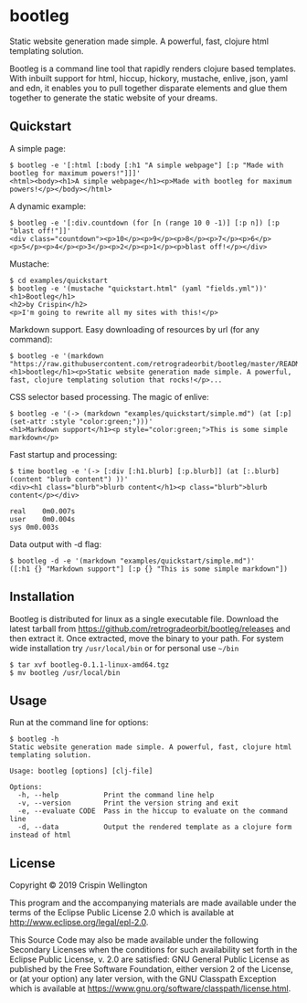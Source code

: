 # bootleg

Static website generation made simple. A powerful, fast, clojure html templating solution.

Bootleg is a command line tool that rapidly renders clojure based templates. With inbuilt support for html, hiccup, hickory, mustache, enlive, json, yaml and edn, it enables you to pull together disparate elements and glue them together to generate the static website of your dreams.

## Quickstart

A simple page:

    $ bootleg -e '[:html [:body [:h1 "A simple webpage"] [:p "Made with bootleg for maximum powers!"]]]'
    <html><body><h1>A simple webpage</h1><p>Made with bootleg for maximum powers!</p></body></html>

A dynamic example:

    $ bootleg -e '[:div.countdown (for [n (range 10 0 -1)] [:p n]) [:p "blast off!"]]'
    <div class="countdown"><p>10</p><p>9</p><p>8</p><p>7</p><p>6</p><p>5</p><p>4</p><p>3</p><p>2</p><p>1</p><p>blast off!</p></div>

Mustache:

    $ cd examples/quickstart
    $ bootleg -e '(mustache "quickstart.html" (yaml "fields.yml"))'
    <h1>Bootleg</h1>
    <h2>by Crispin</h2>
    <p>I'm going to rewrite all my sites with this!</p>

Markdown support. Easy downloading of resources by url (for any command):

    $ bootleg -e '(markdown "https://raw.githubusercontent.com/retrogradeorbit/bootleg/master/README.md")'
    <h1>bootleg</h1><p>Static website generation made simple. A powerful, fast, clojure templating solution that rocks!</p>...

CSS selector based processing. The magic of enlive:

    $ bootleg -e '(-> (markdown "examples/quickstart/simple.md") (at [:p] (set-attr :style "color:green;")))'
    <h1>Markdown support</h1><p style="color:green;">This is some simple markdown</p>

Fast startup and processing:

    $ time bootleg -e '(-> [:div [:h1.blurb] [:p.blurb]] (at [:.blurb] (content "blurb content") ))'
    <div><h1 class="blurb">blurb content</h1><p class="blurb">blurb content</p></div>

    real	0m0.007s
    user	0m0.004s
    sys	0m0.003s

Data output with -d flag:

    $ bootleg -d -e '(markdown "examples/quickstart/simple.md")'
    ([:h1 {} "Markdown support"] [:p {} "This is some simple markdown"])

## Installation

Bootleg is distributed for linux as a single executable file. Download the latest tarball from https://github.com/retrogradeorbit/bootleg/releases and then extract it. Once extracted, move the binary to your path. For system wide installation try `/usr/local/bin` or for personal use `~/bin`

    $ tar xvf bootleg-0.1.1-linux-amd64.tgz
    $ mv bootleg /usr/local/bin

## Usage

Run at the command line for options:

    $ bootleg -h
    Static website generation made simple. A powerful, fast, clojure html templating solution.

    Usage: bootleg [options] [clj-file]

    Options:
      -h, --help           Print the command line help
      -v, --version        Print the version string and exit
      -e, --evaluate CODE  Pass in the hiccup to evaluate on the command line
      -d, --data           Output the rendered template as a clojure form instead of html

## License

Copyright © 2019 Crispin Wellington

This program and the accompanying materials are made available under the
terms of the Eclipse Public License 2.0 which is available at
http://www.eclipse.org/legal/epl-2.0.

This Source Code may also be made available under the following Secondary
Licenses when the conditions for such availability set forth in the Eclipse
Public License, v. 2.0 are satisfied: GNU General Public License as published by
the Free Software Foundation, either version 2 of the License, or (at your
option) any later version, with the GNU Classpath Exception which is available
at https://www.gnu.org/software/classpath/license.html.
